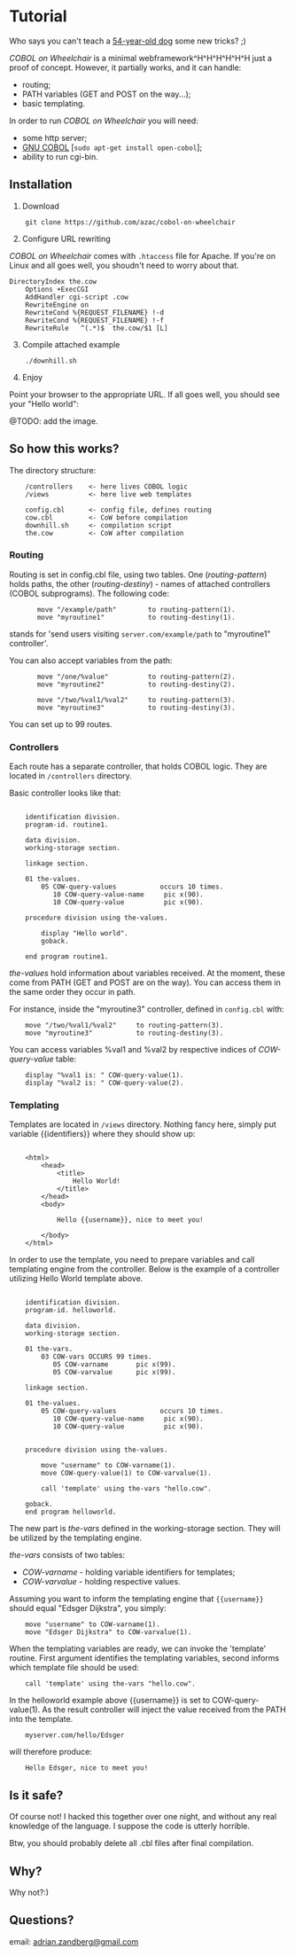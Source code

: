 # Tutorial

Who says you can't teach a [54-year-old dog](http://www.amazon.com:80/Sams-Teach-Yourself-COBOL-Hours/dp/0672314533) some new tricks? ;)

_COBOL on Wheelchair_ is a minimal webframework\^H\^H\^H\^H\^H\^H just a proof of concept. However, it partially works, and it can handle:

- routing;
- PATH variables (GET and POST on the way...);
- basic templating.

In order to run _COBOL on Wheelchair_ you will need:

- some http server;
- [GNU COBOL](https://sourceforge.net/projects/open-cobol/) [`sudo apt-get install open-cobol`];
- ability to run cgi-bin.

## Installation

1. Download

```
    git clone https://github.com/azac/cobol-on-wheelchair
```

2. Configure URL rewriting

_COBOL on Wheelchair_ comes with `.htaccess` file for Apache. If you're on Linux and all goes well, you shoudn't need to worry about that.

```
DirectoryIndex the.cow
	Options +ExecCGI
	AddHandler cgi-script .cow
	RewriteEngine on
	RewriteCond %{REQUEST_FILENAME} !-d
	RewriteCond %{REQUEST_FILENAME} !-f
	RewriteRule   ^(.*)$  the.cow/$1 [L]
```

3. Compile attached example

```
    ./downhill.sh
```

4. Enjoy

Point your browser to the appropriate URL. If all goes well, you should see your "Hello world":

@TODO: add the image.

## So how this works?

The directory structure:

```
	/controllers    <- here lives COBOL logic
	/views          <- here live web templates

	config.cbl      <- config file, defines routing
	cow.cbl         <- CoW before compilation
	downhill.sh     <- compilation script
	the.cow         <- CoW after compilation
```

### Routing

Routing is set in config.cbl file, using two tables. One (_routing-pattern_) holds paths, the other (_routing-destiny_) - names of attached controllers (COBOL subprograms). The following code:

```
       move "/example/path"        to routing-pattern(1).
       move "myroutine1"           to routing-destiny(1).
```

stands for 'send users visiting `server.com/example/path` to "myroutine1" controller'.

You can also accept variables from the path:

```
       move "/one/%value"          to routing-pattern(2).
       move "myroutine2"           to routing-destiny(2).

       move "/two/%val1/%val2"     to routing-pattern(3).
       move "myroutine3"           to routing-destiny(3).
```

You can set up to 99 routes.

### Controllers

Each route has a separate controller, that holds COBOL logic. They are located in `/controllers` directory.

Basic controller looks like that:

```

    identification division.
    program-id. routine1.

    data division.
    working-storage section.

    linkage section.

    01 the-values.
        05 COW-query-values           occurs 10 times.
           10 COW-query-value-name     pic x(90).
           10 COW-query-value          pic x(90).

    procedure division using the-values.

        display "Hello world".
        goback.

    end program routine1.
```

*the-values* hold information about variables received. At the moment, these come from PATH (GET and POST are on the way). You can access them in the same order they occur in path.

For instance, inside the "myroutine3" controller, defined in `config.cbl` with:

```
	move "/two/%val1/%val2"     to routing-pattern(3).
	move "myroutine3"           to routing-destiny(3).
```

You can access variables %val1 and %val2 by respective indices of *COW-query-value* table:

```
	display "%val1 is: " COW-query-value(1).
	display "%val2 is: " COW-query-value(2).
```

### Templating

Templates are located in `/views` directory. Nothing fancy here, simply put variable {{identifiers}} where they should show up:

```

    <html>
        <head>
            <title>
                Hello World!
            </title>
        </head>
        <body>

            Hello {{username}}, nice to meet you!

        </body>
    </html>
```

In order to use the template, you need to prepare variables and call templating engine from the controller. Below is the example of a controller utilizing Hello World template above.

```

    identification division.
    program-id. helloworld.

    data division.
    working-storage section.

    01 the-vars.
        03 COW-vars OCCURS 99 times.
           05 COW-varname       pic x(99).
           05 COW-varvalue      pic x(99).

    linkage section.

    01 the-values.
        05 COW-query-values           occurs 10 times.
           10 COW-query-value-name     pic x(90).
           10 COW-query-value          pic x(90).


    procedure division using the-values.

        move "username" to COW-varname(1).
        move COW-query-value(1) to COW-varvalue(1).

        call 'template' using the-vars "hello.cow".

    goback.
    end program helloworld.
```

The new part is *the-vars* defined in the working-storage section. They will be utilized by the templating engine.

*the-vars* consists of two tables:

- _COW-varname_ - holding variable identifiers for templates;
- _COW-varvalue_ - holding respective values.

Assuming you want to inform the templating engine that `{{username}}` should equal "Edsger Dijkstra", you simply:

```
    move "username" to COW-varname(1).
    move "Edsger Dijkstra" to COW-varvalue(1).
```

When the templating variables are ready, we can invoke the 'template' routine. First argument identifies the templating variables, second informs which template file should be used:

```
    call 'template' using the-vars "hello.cow".
```

In the helloworld example above {{username}} is set to COW-query-value(1). As the result controller will inject the value received from the PATH into the template.

```
	myserver.com/hello/Edsger
```

will therefore produce:

```
	Hello Edsger, nice to meet you!
```

## Is it safe?

Of course not! I hacked this together over one night, and without any real knowledge of the language. I suppose the code is utterly horrible.

Btw, you should probably delete all .cbl files after final compilation.

## Why?

Why not?:)

## Questions?

email: adrian.zandberg@gmail.com
